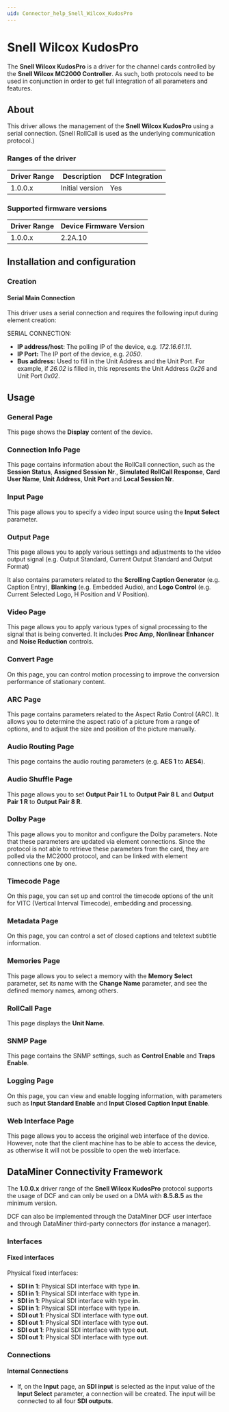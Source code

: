 ```yaml
---
uid: Connector_help_Snell_Wilcox_KudosPro
---
```


# Snell Wilcox KudosPro

The **Snell Wilcox KudosPro** is a driver for the channel cards controlled by the **Snell Wilcox MC2000 Controller**. As such, both protocols need to be used in conjunction in order to get full integration of all parameters and features.

## About

This driver allows the management of the **Snell Wilcox KudosPro** using a serial connection. (Snell RollCall is used as the underlying communication protocol.)

### Ranges of the driver

| **Driver Range** | **Description** | **DCF Integration** |
|------------------|-----------------|---------------------|
| 1.0.0.x          | Initial version | Yes                 |

### Supported firmware versions

| **Driver Range** | **Device Firmware Version** |
|------------------|-----------------------------|
| 1.0.0.x          | 2.2A.10                     |

## Installation and configuration

### Creation

#### Serial Main Connection

This driver uses a serial connection and requires the following input during element creation:

SERIAL CONNECTION:

- **IP address/host**: The polling IP of the device, e.g. *172.16.61.11*.
- **IP Port:** The IP port of the device, e.g. *2050*.
- **Bus address:** Used to fill in the Unit Address and the Unit Port. For example, if *26.02* is filled in, this represents the Unit Address *0x26* and Unit Port *0x02*.

## Usage

### General Page

This page shows the **Display** content of the device.

### Connection Info Page

This page contains information about the RollCall connection, such as the **Session Status**, **Assigned Session Nr**., **Simulated RollCall Response**, **Card User Name**, **Unit Address**, **Unit Port** and **Local Session Nr**.

### Input Page

This page allows you to specify a video input source using the **Input Select** parameter.

### Output Page

This page allows you to apply various settings and adjustments to the video output signal (e.g. Output Standard, Current Output Standard and Output Format)

It also contains parameters related to the **Scrolling Caption Generator** (e.g. Caption Entry), **Blanking** (e.g. Embedded Audio), and **Logo Control** (e.g. Current Selected Logo, H Position and V Position).

### Video Page

This page allows you to apply various types of signal processing to the signal that is being converted. It includes **Proc Amp**, **Nonlinear Enhancer** and **Noise Reduction** controls.

### Convert Page

On this page, you can control motion processing to improve the conversion performance of stationary content.

### ARC Page

This page contains parameters related to the Aspect Ratio Control (ARC). It allows you to determine the aspect ratio of a picture from a range of options, and to adjust the size and position of the picture manually.

### Audio Routing Page

This page contains the audio routing parameters (e.g. **AES 1** to **AES4**).

### Audio Shuffle Page

This page allows you to set **Output Pair 1 L** to **Output Pair 8 L** and **Output Pair 1 R** to **Output Pair 8 R**.

### Dolby Page

This page allows you to monitor and configure the Dolby parameters. Note that these parameters are updated via element connections. Since the protocol is not able to retrieve these parameters from the card, they are polled via the MC2000 protocol, and can be linked with element connections one by one.

### Timecode Page

On this page, you can set up and control the timecode options of the unit for VITC (Vertical Interval Timecode), embedding and processing.

### Metadata Page

On this page, you can control a set of closed captions and teletext subtitle information.

### Memories Page

This page allows you to select a memory with the **Memory Select** parameter, set its name with the **Change Name** parameter, and see the defined memory names, among others.

### RollCall Page

This page displays the **Unit Name**.

### SNMP Page

This page contains the SNMP settings, such as **Control Enable** and **Traps Enable**.

### Logging Page

On this page, you can view and enable logging information, with parameters such as **Input Standard Enable** and **Input Closed Caption Input Enable**.

### Web Interface Page

This page allows you to access the original web interface of the device. However, note that the client machine has to be able to access the device, as otherwise it will not be possible to open the web interface.

## DataMiner Connectivity Framework

The **1.0.0.x** driver range of the **Snell Wilcox KudosPro** protocol supports the usage of DCF and can only be used on a DMA with **8.5.8.5** as the minimum version.

DCF can also be implemented through the DataMiner DCF user interface and through DataMiner third-party connectors (for instance a manager).

### Interfaces

#### Fixed interfaces

Physical fixed interfaces:

- **SDI in 1**: Physical SDI interface with type **in**.
- **SDI in 1**: Physical SDI interface with type **in**.
- **SDI in 1**: Physical SDI interface with type **in**.
- **SDI in 1**: Physical SDI interface with type **in**.
- **SDI out 1**: Physical SDI interface with type **out**.
- **SDI out 1**: Physical SDI interface with type **out**.
- **SDI out 1**: Physical SDI interface with type **out**.
- **SDI out 1**: Physical SDI interface with type **out**.

### Connections

#### Internal Connections

- If, on the **Input** page, an **SDI input** is selected as the input value of the **Input Select** parameter, a connection will be created. The input will be connected to all four **SDI outputs**.
